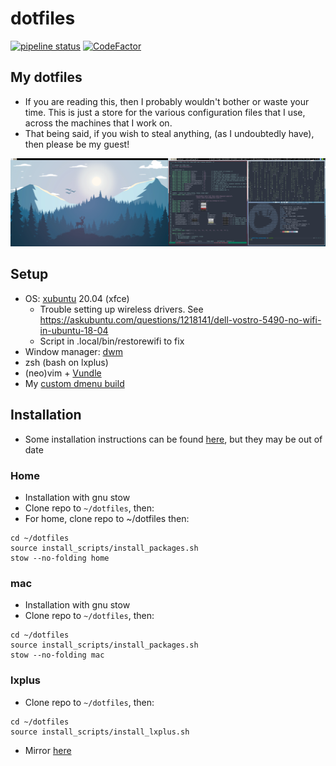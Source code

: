 # dotfiles

[![pipeline status](https://gitlab.com/sdysch/dotfiles/badges/master/pipeline.svg)](https://gitlab.com/sdysch/dotfiles/-/commits/master)
[![CodeFactor](https://www.codefactor.io/repository/github/sdysch/dotfiles/badge)](https://www.codefactor.io/repository/github/sdysch/dotfiles)

## My dotfiles
 * If you are reading this, then I probably wouldn't bother or waste your time. This is just a store for the various configuration files that I use, across the machines that I work on.
 * That being said, if you wish to steal anything, (as I undoubtedly have), then please be my guest!

![shell](figures/screenshot3.png)

## Setup
* OS: [xubuntu](https://xubuntu.org/) 20.04 (xfce)
	* Trouble setting up wireless drivers. See https://askubuntu.com/questions/1218141/dell-vostro-5490-no-wifi-in-ubuntu-18-04
	* Script in .local/bin/restorewifi to fix
* Window manager: [dwm](https://github.com/sdysch/dwm)
* zsh (bash on lxplus)
* (neo)vim + [Vundle](https://github.com/VundleVim/Vundle.vim)
* My [custom dmenu build](https://github.com/sdysch/dmenu)

## Installation
* Some installation instructions can be found [here](docs/install.md), but they may be out of date
 
### Home
* Installation with gnu stow
* Clone repo to `~/dotfiles`, then:
* For home, clone repo to ~/dotfiles then:
```
cd ~/dotfiles
source install_scripts/install_packages.sh
stow --no-folding home
```

### mac
* Installation with gnu stow
* Clone repo to `~/dotfiles`, then:
```
cd ~/dotfiles
source install_scripts/install_packages.sh
stow --no-folding mac
```

### lxplus
* Clone repo to `~/dotfiles`, then:
```
cd ~/dotfiles
source install_scripts/install_lxplus.sh
```

* Mirror [here](https://github.com/sdysch/dotfiles)
